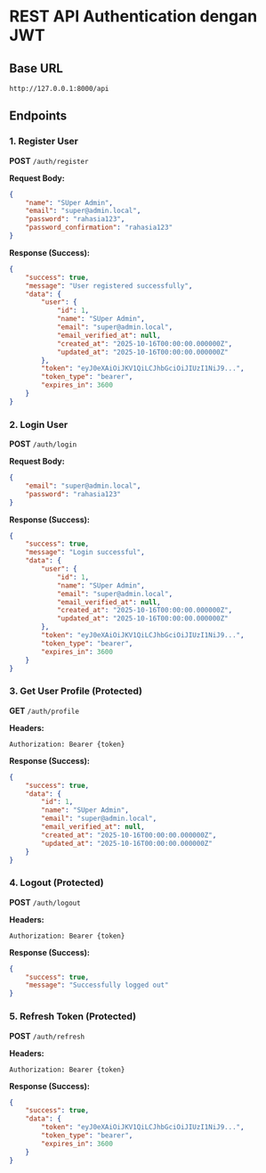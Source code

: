 # REST API Authentication dengan JWT

## Base URL
```
http://127.0.0.1:8000/api
```

## Endpoints

### 1. Register User
**POST** `/auth/register`

**Request Body:**
```json
{
    "name": "SUper Admin",
    "email": "super@admin.local",
    "password": "rahasia123",
    "password_confirmation": "rahasia123"
}
```

**Response (Success):**
```json
{
    "success": true,
    "message": "User registered successfully",
    "data": {
        "user": {
            "id": 1,
            "name": "SUper Admin",
            "email": "super@admin.local",
            "email_verified_at": null,
            "created_at": "2025-10-16T00:00:00.000000Z",
            "updated_at": "2025-10-16T00:00:00.000000Z"
        },
        "token": "eyJ0eXAiOiJKV1QiLCJhbGciOiJIUzI1NiJ9...",
        "token_type": "bearer",
        "expires_in": 3600
    }
}
```

### 2. Login User
**POST** `/auth/login`

**Request Body:**
```json
{
    "email": "super@admin.local",
    "password": "rahasia123"
}
```

**Response (Success):**
```json
{
    "success": true,
    "message": "Login successful",
    "data": {
        "user": {
            "id": 1,
            "name": "SUper Admin",
            "email": "super@admin.local",
            "email_verified_at": null,
            "created_at": "2025-10-16T00:00:00.000000Z",
            "updated_at": "2025-10-16T00:00:00.000000Z"
        },
        "token": "eyJ0eXAiOiJKV1QiLCJhbGciOiJIUzI1NiJ9...",
        "token_type": "bearer",
        "expires_in": 3600
    }
}
```

### 3. Get User Profile (Protected)
**GET** `/auth/profile`

**Headers:**
```
Authorization: Bearer {token}
```

**Response (Success):**
```json
{
    "success": true,
    "data": {
        "id": 1,
        "name": "SUper Admin",
        "email": "super@admin.local",
        "email_verified_at": null,
        "created_at": "2025-10-16T00:00:00.000000Z",
        "updated_at": "2025-10-16T00:00:00.000000Z"
    }
}
```

### 4. Logout (Protected)
**POST** `/auth/logout`

**Headers:**
```
Authorization: Bearer {token}
```

**Response (Success):**
```json
{
    "success": true,
    "message": "Successfully logged out"
}
```

### 5. Refresh Token (Protected)
**POST** `/auth/refresh`

**Headers:**
```
Authorization: Bearer {token}
```

**Response (Success):**
```json
{
    "success": true,
    "data": {
        "token": "eyJ0eXAiOiJKV1QiLCJhbGciOiJIUzI1NiJ9...",
        "token_type": "bearer",
        "expires_in": 3600
    }
}
```